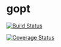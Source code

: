 gopt
===

[![Build Status](https://travis-ci.org/tatsy/gopt.svg?branch=master)](https://travis-ci.org/tatsy/gopt)

[![Coverage Status](https://coveralls.io/repos/github/tatsy/gopt/badge.svg)](https://coveralls.io/github/tatsy/gopt)
